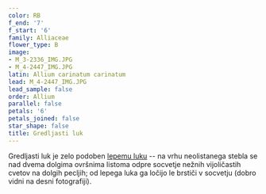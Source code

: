 ```yaml
---
color: RB
f_end: '7'
f_start: '6'
family: Alliaceae
flower_type: B
image:
- M_3-2336_IMG.JPG
- M_4-2447_IMG.JPG
latin: Allium carinatum carinatum
lead: M_4-2447_IMG.JPG
lead_sample: false
order: Allium
parallel: false
petals: '6'
petals_joined: false
star_shape: false
title: Gredljasti luk
---
```

Gredljasti luk je zelo podoben [lepemu luku](../alliumcarinatumpulchellum/) -- na vrhu neolistanega stebla se nad dvema dolgima ovršnima listoma odpre socvetje nežnih vijoličastih cvetov na dolgih pecljih; od lepega luka ga ločijo le brstiči v socvetju (dobro vidni na desni fotografiji).

